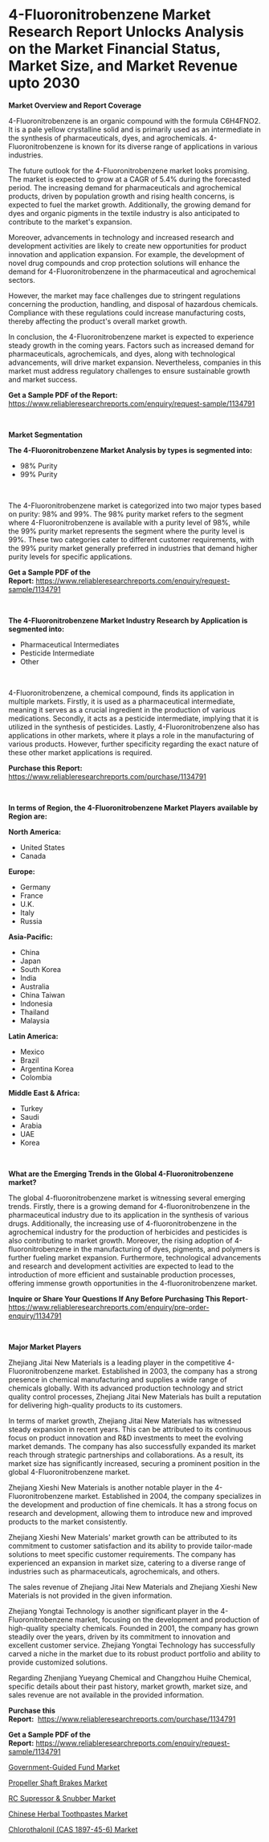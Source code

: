 <p><h1>4-Fluoronitrobenzene Market Research Report Unlocks Analysis on the Market Financial Status, Market Size, and Market Revenue upto 2030</h1></p><p><strong>Market Overview and Report Coverage</strong></p>
<p><p>4-Fluoronitrobenzene is an organic compound with the formula C6H4FNO2. It is a pale yellow crystalline solid and is primarily used as an intermediate in the synthesis of pharmaceuticals, dyes, and agrochemicals. 4-Fluoronitrobenzene is known for its diverse range of applications in various industries.</p><p>The future outlook for the 4-Fluoronitrobenzene market looks promising. The market is expected to grow at a CAGR of 5.4% during the forecasted period. The increasing demand for pharmaceuticals and agrochemical products, driven by population growth and rising health concerns, is expected to fuel the market growth. Additionally, the growing demand for dyes and organic pigments in the textile industry is also anticipated to contribute to the market's expansion.</p><p>Moreover, advancements in technology and increased research and development activities are likely to create new opportunities for product innovation and application expansion. For example, the development of novel drug compounds and crop protection solutions will enhance the demand for 4-Fluoronitrobenzene in the pharmaceutical and agrochemical sectors.</p><p>However, the market may face challenges due to stringent regulations concerning the production, handling, and disposal of hazardous chemicals. Compliance with these regulations could increase manufacturing costs, thereby affecting the product's overall market growth.</p><p>In conclusion, the 4-Fluoronitrobenzene market is expected to experience steady growth in the coming years. Factors such as increased demand for pharmaceuticals, agrochemicals, and dyes, along with technological advancements, will drive market expansion. Nevertheless, companies in this market must address regulatory challenges to ensure sustainable growth and market success.</p></p>
<p><strong>Get a Sample PDF of the Report:</strong> <a href="https://www.reliableresearchreports.com/enquiry/request-sample/1134791">https://www.reliableresearchreports.com/enquiry/request-sample/1134791</a></p>
<p>&nbsp;</p>
<p><strong>Market Segmentation</strong></p>
<p><strong>The 4-Fluoronitrobenzene Market Analysis by types is segmented into:</strong></p>
<p><ul><li>98% Purity</li><li>99% Purity</li></ul></p>
<p>&nbsp;</p>
<p><p>The 4-Fluoronitrobenzene market is categorized into two major types based on purity: 98% and 99%. The 98% purity market refers to the segment where 4-Fluoronitrobenzene is available with a purity level of 98%, while the 99% purity market represents the segment where the purity level is 99%. These two categories cater to different customer requirements, with the 99% purity market generally preferred in industries that demand higher purity levels for specific applications.</p></p>
<p><strong>Get a Sample PDF of the Report:</strong>&nbsp;<a href="https://www.reliableresearchreports.com/enquiry/request-sample/1134791">https://www.reliableresearchreports.com/enquiry/request-sample/1134791</a></p>
<p>&nbsp;</p>
<p><strong>The 4-Fluoronitrobenzene Market Industry Research by Application is segmented into:</strong></p>
<p><ul><li>Pharmaceutical Intermediates</li><li>Pesticide Intermediate</li><li>Other</li></ul></p>
<p>&nbsp;</p>
<p><p>4-Fluoronitrobenzene, a chemical compound, finds its application in multiple markets. Firstly, it is used as a pharmaceutical intermediate, meaning it serves as a crucial ingredient in the production of various medications. Secondly, it acts as a pesticide intermediate, implying that it is utilized in the synthesis of pesticides. Lastly, 4-Fluoronitrobenzene also has applications in other markets, where it plays a role in the manufacturing of various products. However, further specificity regarding the exact nature of these other market applications is required.</p></p>
<p><strong>Purchase this Report:</strong>&nbsp; <a href="https://www.reliableresearchreports.com/purchase/1134791">https://www.reliableresearchreports.com/purchase/1134791</a></p>
<p>&nbsp;</p>
<p><strong>In terms of Region, the 4-Fluoronitrobenzene Market Players available by Region are:</strong></p>
<p>
    <p> <strong> North America: </strong>
        <ul>
            <li>United States</li>
            <li>Canada</li>
        </ul>
        </p> 
    <p> <strong> Europe: </strong>
        <ul>
            <li>Germany</li>
            <li>France</li>
            <li>U.K.</li>
            <li>Italy</li>
            <li>Russia</li>
        </ul>
        </p> 
    <p> <strong> Asia-Pacific: </strong>
        <ul>
            <li>China</li>
            <li>Japan</li>
            <li>South Korea</li>
            <li>India</li>
            <li>Australia</li>
            <li>China Taiwan</li>
            <li>Indonesia</li>
            <li>Thailand</li>
            <li>Malaysia</li>
        </ul>
        </p> 
    <p> <strong> Latin America: </strong>
        <ul>
            <li>Mexico</li>
            <li>Brazil</li>
            <li>Argentina Korea</li>
            <li>Colombia</li>
        </ul>
        </p> 
    <p> <strong> Middle East & Africa: </strong>
        <ul>
            <li>Turkey</li>
            <li>Saudi</li>
            <li>Arabia</li>
            <li>UAE</li>
            <li>Korea</li>
        </ul>
    </p>
    </p>
<p>&nbsp;</p>
<p><strong>What are the Emerging Trends in the Global 4-Fluoronitrobenzene market?</strong></p>
<p><p>The global 4-fluoronitrobenzene market is witnessing several emerging trends. Firstly, there is a growing demand for 4-fluoronitrobenzene in the pharmaceutical industry due to its application in the synthesis of various drugs. Additionally, the increasing use of 4-fluoronitrobenzene in the agrochemical industry for the production of herbicides and pesticides is also contributing to market growth. Moreover, the rising adoption of 4-fluoronitrobenzene in the manufacturing of dyes, pigments, and polymers is further fueling market expansion. Furthermore, technological advancements and research and development activities are expected to lead to the introduction of more efficient and sustainable production processes, offering immense growth opportunities in the 4-fluoronitrobenzene market.</p></p>
<p><strong>Inquire or Share Your Questions If Any Before Purchasing This Report</strong>- <a href="https://www.reliableresearchreports.com/enquiry/pre-order-enquiry/1134791">https://www.reliableresearchreports.com/enquiry/pre-order-enquiry/1134791</a></p>
<p>&nbsp;</p>
<p><strong>Major Market Players</strong></p>
<p><p>Zhejiang Jitai New Materials is a leading player in the competitive 4-Fluoronitrobenzene market. Established in 2003, the company has a strong presence in chemical manufacturing and supplies a wide range of chemicals globally. With its advanced production technology and strict quality control processes, Zhejiang Jitai New Materials has built a reputation for delivering high-quality products to its customers.</p><p>In terms of market growth, Zhejiang Jitai New Materials has witnessed steady expansion in recent years. This can be attributed to its continuous focus on product innovation and R&D investments to meet the evolving market demands. The company has also successfully expanded its market reach through strategic partnerships and collaborations. As a result, its market size has significantly increased, securing a prominent position in the global 4-Fluoronitrobenzene market.</p><p>Zhejiang Xieshi New Materials is another notable player in the 4-Fluoronitrobenzene market. Established in 2004, the company specializes in the development and production of fine chemicals. It has a strong focus on research and development, allowing them to introduce new and improved products to the market consistently.</p><p>Zhejiang Xieshi New Materials' market growth can be attributed to its commitment to customer satisfaction and its ability to provide tailor-made solutions to meet specific customer requirements. The company has experienced an expansion in market size, catering to a diverse range of industries such as pharmaceuticals, agrochemicals, and others.</p><p>The sales revenue of Zhejiang Jitai New Materials and Zhejiang Xieshi New Materials is not provided in the given information.</p><p>Zhejiang Yongtai Technology is another significant player in the 4-Fluoronitrobenzene market, focusing on the development and production of high-quality specialty chemicals. Founded in 2001, the company has grown steadily over the years, driven by its commitment to innovation and excellent customer service. Zhejiang Yongtai Technology has successfully carved a niche in the market due to its robust product portfolio and ability to provide customized solutions.</p><p>Regarding Zhenjiang Yueyang Chemical and Changzhou Huihe Chemical, specific details about their past history, market growth, market size, and sales revenue are not available in the provided information.</p></p>
<p><strong>Purchase this Report:</strong>&nbsp;&nbsp;<a href="https://www.reliableresearchreports.com/purchase/1134791">https://www.reliableresearchreports.com/purchase/1134791</a></p>
<p></p>
<p><strong>Get a Sample PDF of the Report:</strong>&nbsp;<a href="https://www.reliableresearchreports.com/enquiry/request-sample/1134791">https://www.reliableresearchreports.com/enquiry/request-sample/1134791</a></p>
<p><p><a href="https://github.com/WillieWoodard/Market-Research-Report-List-1/blob/main/government-guided-fund-market.md">Government-Guided Fund Market</a></p><p><a href="https://www.linkedin.com/pulse/propeller-shaft-brakes-market-research-report-provides-thorough/">Propeller Shaft Brakes Market</a></p><p><a href="https://github.com/BryceTownsendr/Market-Research-Report-List-1/blob/main/rc-supressor-snubber-market.md">RC Supressor & Snubber Market</a></p><p><a href="https://medium.com/@ethelcrooks2023/chinese-herbal-toothpastes-market-trends-and-market-analysis-forecasted-for-period-2023-2030-81a3ec5ed042">Chinese Herbal Toothpastes Market</a></p><p><a href="https://medium.com/@saigemarvin1946/chlorothalonil-cas-1897-45-6-market-comprehensive-assessment-by-type-application-and-geography-d0e4db188dbd">Chlorothalonil (CAS 1897-45-6) Market</a></p></p>